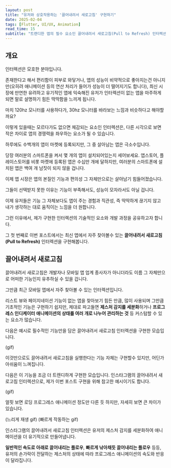 ```yaml
---
layout: post
title: "유저와 상호작용하는 '끌어내려서 새로고침' 구현하기"
date: 2025-02-04
tags: [Flutter, UI/UX, Animation]
read_time: 15
subtitle: "트랜디한 앱의 필수 요소인 끌어내려서 새로고침(Pull to Refresh) 인터렉션을 유기적으로 구현해봅니다"
---
```


## 개요
인터렉션은 모호한 분야입니다.

존재한다고 해서 편리함이 피부로 와닿거나, 앱의 성능이 비약적으로 좋아지는건 아니지만(오히려 애니메이션 등의 연산 처리가 들어가 성능이 더 떨어지기도 합니다),
최신 시장에 만연한 유려하고 유기적인 앱에 익숙해진 유저가 인터렉션이 없는 앱을 마주하게 되면 말로 설명하기 힘든 딱딱함을 느끼게 됩니다.

마치 120hz 모니터를 사용하다가, 30hz 모니터를 바라보는 느낌과 비슷하다고 해야할까요? 

이렇게 있을때는 모르다가도 없으면 체감되는 요소인 인터렉션은, 다른 시각으로 보면 작은 차이로 앱의 경쟁력을 좌우하는 요소가 될 수 있습니다.

하루에도 수백개의 앱이 마켓에 등록되지만, 그 중 살아남는 앱은 극소수입니다.

당장 여러분의 스마트폰을 켜서 몇 개의 앱이 설치되어있는지 세어보세요. 앱스토어, 플레이스토어를 비롯 마켓에 등록된 앱은 수십만 개에 달하지만, 여러분의 스마트폰에 설치된 앱은 백여 개 남짓이 되지 않을 겁니다.

이제 앱 시장은 앱의 본질인 기능과 편의성 그 자체만으로는 살아남기 힘들어졌습니다.

그들이 선택받지 못한 이유는 기능이 부족해서도, 성능이 모자라서도 아닐 겁니다.

이제 유저들은 기능 그 자체보다도 앱이 주는 경험과 직관성, 즉 딱딱하게 끊기지 않고 내가 생각하는 대로 움직이는 느낌을 더 원합니다.

그런 이유에서, 제가 구현한 인터렉션의 기술적인 요소와 개발 과정을 공유하고자 합니다.

그 첫 번째로 이번 포스트에서는 최신 앱에서 자주 찾아볼수 있는 **끌어내려서 새로고침(Pull to Refresh)** 인터렉션을 구현해봅니다.

## 끌어내려서 새로고침

끌어내려서 새로고침은 개발자나 모바일 앱 업계 종사자가 아니더라도 이름 그 자체만으로 어떠한 기능인지 유추하실 수 있을 겁니다.

그만큼 최근 모바일 앱에서 자주 찾아볼 수 있는 인터렉션입니다.

리스트 뷰와 페이지네이션 기능이 없는 앱을 찾아보기 힘든 만큼, 많이 사용되며 그만큼 기초적인 기능은 구현하기 쉽지만, 제대로 파고들면 **제스처 감지를 세분화**하거나 **프로그레스 인디케이터 애니메이션의 상태를 여러 개로 나누어 관리하는 것** 등 커스텀할 수 있는 요소가 많습니다.

다음은 예시로 필수적인 기능만을 담은 끌어내려서 새로고침 인터렉션을 구현한 모습입니다.

(gif)

이것만으로도 끌어내려서 새로고침을 실행한다는 기능 자체는 구현할수 있지만, 어딘가 아쉬움이 느껴집니다.

다음은 이 기능을 조금 더 트렌디하게 구현한 모습입니다. 인스타그램의 끌어내려서 새로고침 인터렉션으로, 제가 이번 포스트 구현을 위해 참고한 예시이기도 합니다.

(gif)

얼핏 보면 로딩 프로그레스 애니메이션 정도만 다른 듯 하지만, 자세히 보면 큰 차이가 있습니다.

(느리게 재생 gif) (빠르게 작동하는 gif)

인스타그램의 끌어내려서 새로고침 인터렉션은 유저의 제스처 감지를 세분화하여 애니메이션을 더 유기적으로 만들어냅니다.

**일반적인 속도로 아래로 끌어내리는 플로우**, **빠르게 낚아채듯 끌어내리는 플로우** 등등, 유저의 손가락이 전달하는 제스처의 상태에 따라 프로그레스 애니메이션의 속도와 반응이 달라집니다.









